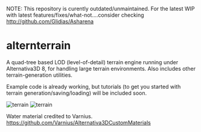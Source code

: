 NOTE: This repository is curently outdated/unmaintained. For the latest WIP with latest features/fixes/what-not....consider checking http://github.com/Glidias/Asharena  

alternterrain
=============

A quad-tree based LOD (level-of-detail) terrain engine running under Alternativa3D 8, for handling large terrain environments. Also includes other terrain-generation utilities.

Example code is already working, but tutorials (to get you started with terrain generation/saving/loading) will be included soon.

![terrain](http://glidias.uphero.com/terrainwater2.jpg)
![terrain](http://glidias.uphero.com/terrainwater3.jpg)
	
Water material credited to Varnius. https://github.com/Varnius/Alternativa3DCustomMaterials
